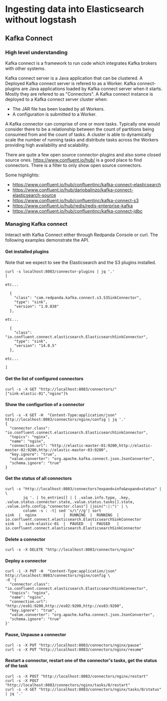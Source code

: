 # Ingesting data into Elasticsearch without logstash

## Kafka Connect

### High level understanding

Kafka connect is a framework to run code which integrates Kafka brokers with other systems.

Kafka connect server is a Java application that can be clustered.
A Deployed Kafka connect server is refered to as a Worker.
Kafka connect-plugins are Java applications loaded by Kafka connect server when it starts. Mostly they are refered to as "Connectors".
A Kafka connect instance is deployed to a Kafka connect server cluster when:
- The JAR file has been loaded by all Workers.
- A configuration is submitted to a Worker.

A Kafka connector can comprise of one or more tasks. Typically one would consider there to be a relationship between the count of partitions being consumed from and the count of tasks. A cluster is able to dynamically scale the number of running tasks and distribute tasks across the Workers providing high availability and scalability.

There are quite a few open source connector-plugins and also some closed source ones.
https://www.confluent.io/hub/ is a good place to find connectors. There is a filter to only show open source connectors.

Some highlights:
- https://www.confluent.io/hub/confluentinc/kafka-connect-elasticsearch
- https://www.confluent.io/hub/dariobalinzo/kafka-connect-elasticsearch-source
- https://www.confluent.io/hub/confluentinc/kafka-connect-s3
- https://www.confluent.io/hub/redis/redis-enterprise-kafka
- https://www.confluent.io/hub/confluentinc/kafka-connect-jdbc



### Managing Kafka connect

Interact with Kafka Connect either through Redpanda Console or curl.
The following examples demonstrate the API.

#### Get installed plugins

Note that we expect to see the Elasticsearch and the S3 plugins installed.
```
curl -s localhost:8083/connector-plugins | jq '.'
[

etc...

  {
    "class": "com.redpanda.kafka.connect.s3.S3SinkConnector",
    "type": "sink",
    "version": "1.0.838"
  },

etc...

  {
    "class": "io.confluent.connect.elasticsearch.ElasticsearchSinkConnector",
    "type": "sink",
    "version": "14.0.5"
  },

etc...

]
```

#### Get the list of configured connectors

```
curl -s -X GET "http://localhost:8083/connectors/"
["sink-elastic-01","nginx"]%
```

#### Show the configurtion of a connector

```
curl -s -X GET -H  "Content-Type:application/json" http://localhost:8083/connectors/nginx/config | jq '.'
{
  "connector.class": "io.confluent.connect.elasticsearch.ElasticsearchSinkConnector",
  "topics": "nginx",
  "name": "nginx",
  "connection.url": "http://elastic-master-01:9200,http://elastic-master-02:9200,http://elastic-master-03:9200",
  "key.ignore": "true",
  "value.converter": "org.apache.kafka.connect.json.JsonConverter",
  "schema.ignore": "true"
}
```

#### Get the status of all connectors

```
curl -s "http://localhost:8083/connectors?expand=info&expand=status" | \
        jq '. | to_entries[] | [ .value.info.type, .key, .value.status.connector.state,.value.status.tasks[].state, .value.info.config."connector.class"] |join(":|:")' | \
        column -s : -t| sed 's/\"//g'| sort
sink  |  nginx            |  RUNNING  |  RUNNING  |  io.confluent.connect.elasticsearch.ElasticsearchSinkConnector
sink  |  sink-elastic-01  |  PAUSED   |  PAUSED   |  io.confluent.connect.elasticsearch.ElasticsearchSinkConnector
```

#### Delete a connector

```
curl -s -X DELETE "http://localhost:8083/connectors/nginx"
```

#### Deploy a connector

```
curl -i -X PUT -H  "Content-Type:application/json" http://localhost:8083/connectors/nginx/config \
-d '{
  "connector.class": "io.confluent.connect.elasticsearch.ElasticsearchSinkConnector",
  "topics": "nginx",
  "name": "nginx",
  "connection.url": "http://es01:9200,http://es02:9200,http://es03:9200",
  "key.ignore": "true",
  "value.converter": "org.apache.kafka.connect.json.JsonConverter",
  "schema.ignore": "true"
}'
```

#### Pause, Unpause a connector

```
curl -s -X PUT "http://localhost:8083/connectors/nginx/pause"
curl -s -X PUT "http://localhost:8083/connectors/nginx/resume"
```

#### Restart a connector, restart one of the connector's tasks, get the status of the task


```
curl -s -X POST "http://localhost:8083/connectors/nginx/restart"
curl -s -X POST "http://localhost:8083/connectors/nginx/tasks/0/restart"
curl -s -X GET "http://localhost:8083/connectors/nginx/tasks/0/status" | jq '.'
```
